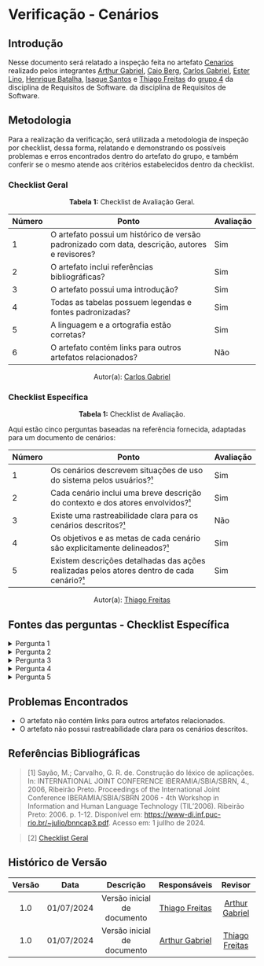 # Verificação - Cenários

## Introdução

Nesse documento será relatado a inspeção feita no artefato [Cenarios](https://github.com/Requisitos-de-Software/2024.1-Gov.br/blob/main/docs/modelagem/cenarios.md) realizado pelos integrantes [Arthur Gabriel](https://github.com/ArthurGabrieel), [Caio Berg](https://github.com/Caio-bergbjj), [Carlos Gabriel](https://github.com/TheCarlosRamos), [Ester Lino](https://github.com/esteerlino), [Henrique Batalha](https://github.com/HeBatalha), [Isaque Santos](https://github.com/IsaqueSH) e [Thiago Freitas](https://github.com/thiagorfreitas) do [grupo 4](https://github.com/Requisitos-de-Software/2024.1-Gov.br) da disciplina de Requisitos de Software. da disciplina de Requisitos de Software.

## Metodologia

Para a realização da verificação, será utilizada a metodologia de inspeção por checklist, dessa forma, relatando e demonstrando os possíveis problemas e erros encontrados dentro do artefato do grupo, e também conferir se o mesmo atende aos critérios estabelecidos dentro da checklist.

### Checklist Geral

<font><p style="text-align: center">**Tabela 1:** Checklist de Avaliação Geral.</p></font>

| Número  | Ponto                                                                                                           | Avaliação         |
|-----|----------------------------------------------------------------------------------------------------------------------|------------------|
| 1   | O artefato possui um histórico de versão padronizado com data, descrição, autores e revisores?                       |        Sim          |
| 2   | O artefato inclui referências bibliográficas?                                                                        |        Sim          |
| 3   | O artefato possui uma introdução?                                                                                   |         Sim         |
| 4   | Todas as tabelas possuem legendas e fontes padronizadas?                                                             |        Sim          |
| 5  | A linguagem e a ortografia estão corretas?                                                                           |         Sim         |
| 6  | O artefato contém links para outros artefatos relacionados?                                                           |        Não          |

<div align="center">Autor(a): <a href="https://github.com/TheCarlosRamos">Carlos Gabriel</a></div>

### Checklist Específica

<font><p style="text-align: center">**Tabela 1:** Checklist de Avaliação.</p></font>

Aqui estão cinco perguntas baseadas na referência fornecida, adaptadas para um documento de cenários:

| Número | Ponto                                                                                                           | Avaliação         |
|--------|-----------------------------------------------------------------------------------------------------------------|------------------|
| 1      | Os cenários descrevem situações de uso do sistema pelos usuários?[¹](#ref1)                           |         Sim         |
| 2      | Cada cenário inclui uma breve descrição do contexto e dos atores envolvidos?[¹](#ref1)           |                Sim  |
| 3      | Existe uma rastreabilidade clara para os cenários descritos?[¹](#ref1)              |                Não  |
| 4      | Os objetivos e as metas de cada cenário são explicitamente delineados?[¹](#ref1)         |             Sim     |
| 5      | Existem descrições detalhadas das ações realizadas pelos atores dentro de cada cenário?[¹](#ref1)                                  |               Sim   |


<div align="center">Autor(a): <a href="https://github.com/thiagorfreitas">Thiago Freitas</a></div> 

## Fontes das perguntas - Checklist Específica

</details>
<details><summary>Pergunta 1</summary>
<img src="assets/verificacao/cenarios_pergunta1_ref.png" alt="ref" width="700"/>
</details>

</details>
<details><summary>Pergunta 2</summary>
<img src="assets/verificacao/cenarios_pergunta2_ref.png" alt="ref" width="700"/>
</details>

</details>
<details><summary>Pergunta 3</summary>
<img src="assets/verificacao/cenarios_pergunta3_ref.png" alt="ref" width="700"/>
</details>

</details>
<details><summary>Pergunta 4</summary>
<img src="assets/verificacao/cenarios_pergunta2_ref.png" alt="ref" width="700"/>
</details>
<details><summary>Pergunta 5</summary>
<img src="assets/verificacao/cenarios_pergunta2_ref.png" alt="ref" width="700"/>
</details>


## Problemas Encontrados

- O artefato não contém links para outros artefatos relacionados.
- O artefato não possui rastreabilidade clara para os cenários descritos.

## Referências Bibliográficas


<a id="ref1"></a>

<a id="ref2"></a>

> [1] Sayão, M.; Carvalho, G. R. de. Construção do léxico de aplicações. In: INTERNATIONAL JOINT CONFERENCE IBERAMIA/SBIA/SBRN, 4., 2006, Ribeirão Preto. Proceedings of the International Joint Conference IBERAMIA/SBIA/SBRN 2006 - 4th Workshop in Information and Human Language Technology (TIL’2006). Ribeirão Preto: 2006. p. 1-12. Disponível em: <https://www-di.inf.puc-rio.br/~julio/bnncap3.pdf>. Acesso em: 1 jullho de 2024.

> [2] [Checklist Geral](verificacao/grupo_4/verificacao_grupo4.md#metodologia)




## Histórico de Versão
| Versão | Data       | Descrição                                   | Responsáveis                                                                               | Revisor                                      |
| :----: | :--------: | :-----------------------------------------: | :----------------------------------------------------------------------------------------: | :------------------------------------------: |
|  1.0	|01/07/2024|	Versão inicial de documento	|[Thiago Freitas](https://github.com/thiagorfreitas) |[Arthur Gabriel](https://github.com/ArthurGabrieel) |
|  1.0	|01/07/2024|	Versão inicial de documento	|[Arthur Gabriel](https://github.com/ArthurGabrieel) | [Thiago Freitas](https://github.com/thiagorfreitas) |
